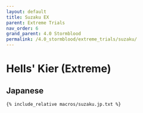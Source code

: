 ```yaml
---
layout: default
title: Suzaku EX
parent: Extreme Trials
nav_order: 6
grand_parent: 4.0 Stormblood
permalink: /4.0_stormblood/extreme_trials/suzaku/
---
```


# Hells' Kier (Extreme)

## Japanese
```
{% include_relative macros/suzaku.jp.txt %}
```
